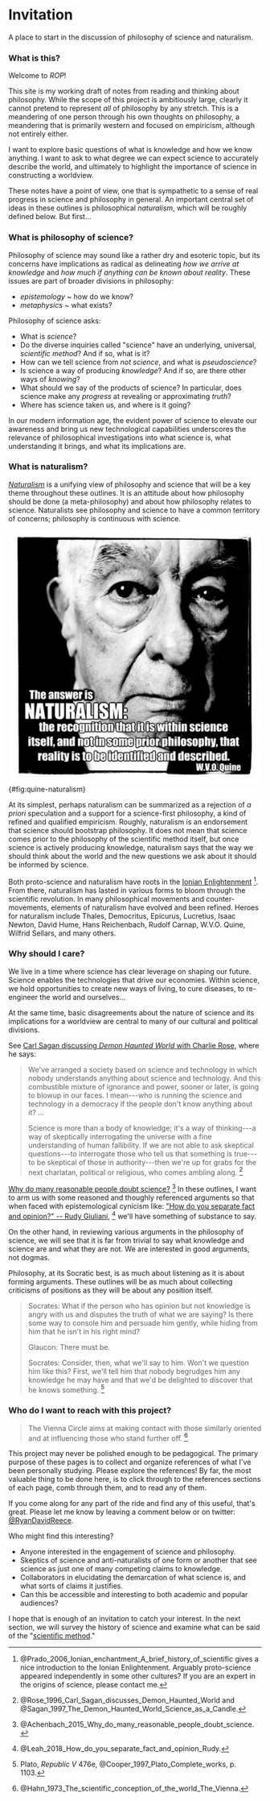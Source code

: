 Invitation
================================================================================

A place to start in the discussion of philosophy of science and naturalism.

### What is this?

Welcome to *ROP*!

This site is my working draft of notes from reading and thinking about
philosophy. While the scope of this project is ambitiously large,
clearly it cannot pretend to represent *all* of philosophy by any stretch.
This is a meandering of one person through his own thoughts on philosophy,
a meandering that is primarily western and focused on empiricism,
although not entirely either.

I want to explore basic questions of what is knowledge and how we know anything.
I want to ask to what degree we can expect science to accurately describe the world,
and ultimately to highlight the importance of science in constructing a worldview.

These notes have a point of view,
one that is sympathetic to a sense of real progress in science
and philosophy in general.
An important central set of ideas in these outlines is philosophical *naturalism*,
which will be roughly defined below.
But first...


### What is philosophy of science?

Philosophy of science may sound like a rather dry and esoteric topic,
but its concerns have implications as radical as delineating
*how we arrive at knowledge* and
*how much if anything can be known about reality*.
These issues are part of broader divisions in philosophy:

-   *epistemology* ~ how do we know?
-   *metaphysics* ~ what exists?

Philosophy of science asks:

-   What is *science*?
-   Do the diverse inquiries called "science"
    have an underlying, universal, *scientific method*? And if so, what is it?
-   How can we tell science from *not science*, and what is *pseudoscience*?
-   Is science a way of producing *knowledge*?
    And if so, are there other ways of *knowing*?
-   What should we say of the products of science?
    In particular, does science make any *progress* at
    revealing or approximating *truth*?
-   Where has science taken us, and where is it going?

In our modern information age,
the evident power of science to elevate our awareness and bring us new
technological capabilities
underscores the relevance of philosophical investigations into
what science is, what understanding it brings,
and what its implications are.


### What is naturalism?

*[Naturalism](http://rreece.github.io/outline-of-philosophy/naturalism.html)*
is a unifying view of philosophy and science that will be a key theme
throughout these outlines.
It is an attitude about how philosophy should be done (a meta-philosophy)
and about how philosophy relates to science.
Naturalists see philosophy and science to have a common territory of concerns;
philosophy is continuous with science.

![Quine meme by [Daniel Estrada](https://plus.google.com/+DanielEstrada/posts/VPPtWTLTyUC).](img/quine-naturalism.png){#fig:quine-naturalism}

At its simplest, perhaps naturalism
can be summarized as a rejection of *a priori* speculation
and a support for a science-first philosophy,
a kind of refined and qualified empiricism.
Roughly, naturalism is an endorsement that science should bootstrap philosophy.
It does not mean that science comes prior to the philosophy of the scientific method itself,
but once science is actively producing knowledge,
naturalism says that the way we should think about the world
and the new questions we ask about it should be informed by science.

Both proto-science and naturalism have roots in the [Ionian Enlightenment](http://www.naturalism.org/worldview-naturalism/history-of-naturalism) [^Prado2006].
From there, naturalism has lasted in various forms to bloom through the scientific revolution.
In many philosophical movements and counter-movements,
elements of naturalism have evolved and been refined.
Heroes for naturalism include Thales, Democritus, Epicurus,
Lucretius, Isaac Newton, David Hume, Hans Reichenbach, Rudolf Carnap,
W.V.O. Quine, Wilfrid Sellars, and many others.

[^Prado2006]: @Prado_2006_Ionian_enchantment_A_brief_history_of_scientific
    gives a nice introduction to the Ionian Enlightenment.
    Arguably proto-science appeared independently in some other cultures?
    If you are an expert in the origins of science, please contact me.


### Why should I care?

We live in a time where science has clear leverage on shaping our future.
Science enables the technologies that drive our economies.
Within science, we hold opportunities to create new ways of living,
to cure diseases, to re-engineer the world and ourselves...

At the same time, basic disagreements about the nature of science and
its implications for a worldview
are central to many of our cultural and political divisions.

See [Carl Sagan discussing *Demon Haunted World* with Charlie Rose](https://www.youtube.com/watch?v=U8HEwO-2L4w),
where he says:

>   We've arranged a society based on science and technology in which
>   nobody understands anything about science and technology.
>   And this combustible mixture of ignorance and power, sooner or later,
>   is going to blowup in our faces.
>   I mean---who is running the science and technology in a democracy
>   if the people don't know anything about it? ...
>
>   Science is more than a body of knowledge; it's a way of thinking---a
>   way of skeptically interrogating the universe with a fine
>   understanding of human fallibility.
>   If we are not able to ask skeptical questions---to
>   interrogate those who tell us that something is true---to
>   be skeptical of those in authority---then
>   we're up for grabs for the next charlatan, political or religious,
>   who comes ambling along. [^Rose1996]

[Why do many reasonable people doubt science?](https://www.nationalgeographic.com/magazine/2015/03/science-doubters-climate-change-vaccinations-gmos/) [^Achenbach2015]
In these outlines, I want to arm us with some reasoned and thoughly referenced arguments
so that when faced with epistemological cynicism like:
["How do you separate fact and opinion?" -- Rudy Giuliani](https://www.salon.com/2018/05/08/how-do-you-separate-fact-and-opinion-rudy-giuliani-mused-then-stephen-colbert-offered-an-answer/), [^Leah2018a]
we'll have something of substance to say.

On the other hand, in reviewing various arguments in the philosophy of science,
we will see that it is far from trivial to say what knowledge and science are
and what they are not. We are interested in good arguments, not dogmas.

Philosophy, at its Socratic best, is as much about listening as it is
about forming arguments. These outlines will be as much about collecting
criticisms of positions as they will be about any position itself.

>   Socrates: What if the person who has opinion but not knowledge is angry with
>   us and disputes the truth of what we are saying? Is there some way to
>   console him and persuade him gently, while hiding from him that he isn't
>   in his right mind?
>   
>   Glaucon: There must be.
>   
>   Socrates: Consider, then, what we'll say to him. Won't we question him like this?
>   First, we'll tell him that nobody begrudges him any knowledge he may have
>   and that we'd be delighted to discover that he knows something. [^RepublicV476e]


### Who do I want to reach with this project?

>   The Vienna Circle aims at making contact with those similarly oriented and
>   at influencing those who stand further off. [^VCManifesto1929]

This project may never be polished enough to be pedagogical.
The primary purpose of these pages is to collect and organize references
of what I've been personally studying.
Please explore the references!
By far, the most valuable thing to be done here, is to click through to the
references sections of each page, comb through them,
and to read any of them.

If you come along for any part of the ride and find any of this useful, that's great.
Please let me know by leaving a comment below or on twitter:
[&commat;RyanDavidReece](https://twitter.com/RyanDavidReece).

Who might find this interesting?

-   Anyone interested in the engagement of science and philosophy.
-   Skeptics of science and anti-naturalists of one form or another that see science
    as just one of many competing claims to knowledge.
-   Collaborators in elucidating the demarcation of what science is,
    and what sorts of claims it justifies.
-   Can this be accessible and interesting to both academic and popular audiences?

I hope that is enough of an invitation to catch your interest.
In the next section, we will survey the history of science and
examine what can be said of the "[scientific method](scientific-method.html)."

[^Achenbach2015]: @Achenbach_2015_Why_do_many_reasonable_people_doubt_science\. 
[^RepublicV476e]: Plato, *Republic V* 476e, @Cooper_1997_Plato_Complete_works\, p. 1103.
[^Rose1996]: @Rose_1996_Carl_Sagan_discusses_Demon_Haunted_World and
    @Sagan_1997_The_Demon_Haunted_World_Science_as_a_Candle\.
[^Leah2018a]: @Leah_2018_How_do_you_separate_fact_and_opinion_Rudy\.
[^VCManifesto1929]: @Hahn_1973_The_scientific_conception_of_the_world_The_Vienna\.


<!-- REFERENCES -->

